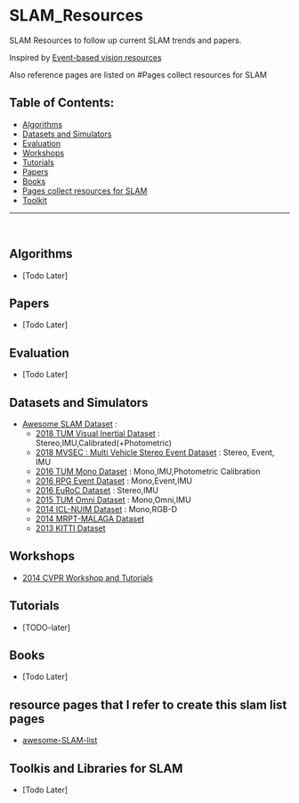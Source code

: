 # SLAM_Resources
SLAM Resources to follow up current SLAM trends and papers.

Inspired by [Event-based vision resources](https://github.com/uzh-rpg/event-based_vision_resources)

Also reference pages are listed on #Pages collect resources for SLAM

## Table of Contents:
- [Algorithms](#algorithms)
- [Datasets and Simulators](#datasets)
- [Evaluation](#evaluation)
- [Workshops](#workshops)
- [Tutorials](#tutorials)
- [Papers](#papers)
- [Books](#books)
- [Pages collect resources for SLAM](#slamlist)
- [Toolkit](#toolkit)
___
<br>

<a name="algorithms"></a>
## Algorithms
- [Todo Later]

<a name="papers"></a>
## Papers 
- [Todo Later]
    
<a name="evaluation"></a>
## Evaluation
- [Todo Later]

<a name="datasets"></a>
## Datasets and Simulators 
- [Awesome SLAM Dataset](https://sites.google.com/view/awesome-slam-datasets/) : 
    - [2018 TUM Visual Inertial Dataset](https://vision.in.tum.de/data/datasets/visual-inertial-dataset) : Stereo,IMU,Calibrated(+Photometric)
    - [2018 MVSEC : Multi Vehicle Stereo Event Dataset](https://daniilidis-group.github.io/mvsec/) : Stereo, Event, IMU
    - [2016 TUM Mono Dataset](https://vision.in.tum.de/data/datasets/mono-dataset) : Mono,IMU,Photometric Calibration
    - [2016 RPG Event Dataset](http://rpg.ifi.uzh.ch/davis_data.html) : Mono,Event,IMU
    - [2016 EuRoC Dataset](http://projects.asl.ethz.ch/datasets/doku.php?id=kmavvisualinertialdatasets) : Stereo,IMU
    - [2015 TUM Omni Dataset](https://vision.in.tum.de/data/datasets/omni-lsdslam) : Mono,Omni,IMU
    - [2014 ICL-NUIM Dataset](https://www.doc.ic.ac.uk/~ahanda/VaFRIC/iclnuim.html) : Mono,RGB-D
    - [2014 MRPT-MALAGA Dataset](https://www.mrpt.org/robotics_datasets) 
    - [2013 KITTI Dataset](http://www.cvlibs.net/datasets/kitti/index.php)
    
<a name="workshops"></a>
## Workshops 
- [2014 CVPR Workshop and Tutorials](http://frc.ri.cmu.edu/~kaess/vslam_cvpr14/)

<a name="tutorials"></a>
## Tutorials
- [TODO-later]

<a name="books"></a>
## Books
- [Todo Later]

<a name="slamlist"></a>
## resource pages that I refer to create this slam list pages 
- [awesome-SLAM-list](https://github.com/OpenSLAM/awesome-SLAM-list)


<a name="toolkit"></a>
## Toolkis and Libraries for SLAM
- [Todo Later]

